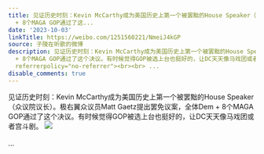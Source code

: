 ```yaml
---
title: 见证历史时刻：Kevin McCarthy成为美国历史上第一个被罢黜的House Speaker（众议院议长）。极右翼众议员Matt Gaetz提出罢免议案，全体Dem
  + 8个MAGA GOP通过了这...
date: '2023-10-03'
linkTitle: https://weibo.com/1251560221/NmeiJ4kGP
source: 子陵在听歌的微博
description: 见证历史时刻：Kevin McCarthy成为美国历史上第一个被罢黜的House Speaker（众议院议长）。极右翼众议员Matt Gaetz提出罢免议案，全体Dem
  + 8个MAGA GOP通过了这个决议。有时候觉得GOP被选上台也挺好的，让DC天天像马戏团或者宫斗剧。 <img style="" src="https://tvax1.sinaimg.cn/large/4a994b1dgy1hiiqwwurmyj20u019mae6.jpg"
  referrerpolicy="no-referrer"><br><br> ...
disable_comments: true
---
```

见证历史时刻：Kevin McCarthy成为美国历史上第一个被罢黜的House Speaker（众议院议长）。极右翼众议员Matt Gaetz提出罢免议案，全体Dem + 8个MAGA GOP通过了这个决议。有时候觉得GOP被选上台也挺好的，让DC天天像马戏团或者宫斗剧。 <img style="" src="https://tvax1.sinaimg.cn/large/4a994b1dgy1hiiqwwurmyj20u019mae6.jpg" referrerpolicy="no-referrer"><br><br> ...